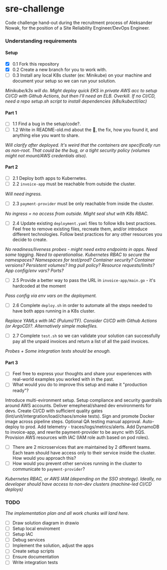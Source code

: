 # sre-challenge

Code challenge hand-out during the recruitment process of Aleksander Nowak, for the position of a Site Reliability Engineer/DevOps Engineer.

  
### Understanding requirements

#### Setup 
- [x] 0.1 Fork this repository
- [x] 0.2 Create a new branch for you to work with.
- [ ] 0.3 Install any local K8s cluster (ex: Minikube) on your machine and document your setup so we can run your solution.

*Minikube/k3s will do. Might deploy quick EKS in private AWS acc to setup CI/CD with Github Actions, but then I'll need an ELB. Overkill. If no CI/CD, need a repo setup.sh script to install dependencies (k8s/kubectl/iac)*

#### Part 1 
- [ ] 1.1 Find a bug in the setup/code?.
- [ ] 1.2 Write in README-old.md about the :bug:, the fix, how you found it, and anything else you want to share.

*Will clarify after deployed. It's weird that the containers are specifically run as non-root. That could be the bug, or a tight security policy (volumes might not mount/AWS credentials also).*

#### Part 2
- [ ] 2.1 Deploy both apps to Kubernetes.
- [ ] 2.2 `invoice-app` must be reachable from outside the cluster.

*Will need ingress.*

- [ ] 2.3 `payment-provider` must be only reachable from inside the cluster.

*No ingress = no access from outside. Might seal shut with K8s RBAC.*

- [ ] 2.4 Update existing `deployment.yaml` files to follow k8s best practices. Feel free to remove existing files, recreate them, and/or introduce different technologies. Follow best practices for any other resources you decide to create.

*No readiness/liveness probes - might need extra endpoints in apps. Need some tagging. Need to operationalise. Kubernetes RBAC to secure the namespaces? Namespaces for test/prod? Container security? Container versions? Persistent volumes? Img pull policy? Resource requests/limits? App config/env vars? Ports?*

- [ ] 2.5 Provide a better way to pass the URL in `invoice-app/main.go` - it's hardcoded at the moment

*Pass config via env vars on the deployment.*

- [ ] 2.6 Complete `deploy.sh` in order to automate all the steps needed to have both apps running in a K8s cluster.

*Replace YAMLs with IAC (Pulumi/TF). Consider CI/CD with Github Actions (or ArgoCD)?. Alternatively simple makefiles.*

- [ ] 2.7 Complete `test.sh` so we can validate your solution can successfully pay all the unpaid invoices and return a list of all the paid invoices.

*Probes + Some integration tests should be enough.*

#### Part 3
- [ ] Feel free to express your thoughts and share your experiences with real-world examples you worked with in the past. 
- [ ] What would you do to improve this setup and make it "production ready"?

Introduce multi-evironment setup. Setup compliance and security guardrails around AWS accounts. Deliver emepheral/shared dev environments for devs. Create CI/CD with sufficient quality gates (lint/unit/intergration/load/chaos/smoke tests). Sign and promote Docker image across pipeline steps. Optional QA testing manual approval. Auto-deploy to prod. Add telemetry - traces/logs/metrics/alerts. Add DynamoDB to invoice-app, and rewrite payment-provider to be async with SQS. Provision AWS resources with IAC (IAM role auth based on pod roles). 

- [ ] There are 2 microservices that are maintained by 2 different teams. Each team should have access only to their service inside the cluster. How would you approach this?
- [ ] How would you prevent other services running in the cluster to communicate to `payment-provider`?

*Kubernetes RBAC, or AWS IAM (depending on the SSO strategy). Ideally, no developer should have access to non-dev clusters (machine-led CI/CD deploys)*

### TODO
*The implementation plan and all work chunks will land here.*

- [ ] Draw solution diagram in drawio
- [ ] Setup local enviroment 
- [ ] Setup IAC
- [ ] Debug services
- [ ] Implement the solution, adjust the apps
- [ ] Create setup scripts
- [ ] Ensure documentation
- [ ] Write integration tests
